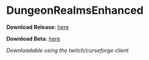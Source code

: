 # DungeonRealmsEnhanced


**Download Release:** [here](https://minecraft.curseforge.com/projects/dungeonrealms-enhanced)

**Download Beta:** [here](https://github.com/dungeonrealmsenhanced/DungeonRealmsEnhancedMod/releases)

_Downloadable using the twitch/curseforge client_
